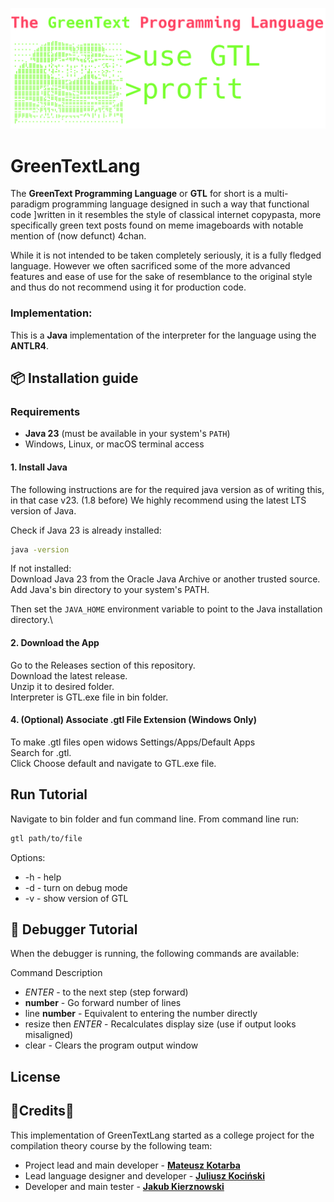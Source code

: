 ![The GTL logo](docs/img/logo_main_dark_transparent.png)

# GreenTextLang
The **GreenText Programming Language** or **GTL** for short is a multi-paradigm programming language designed in such a way that
functional code ]written in it resembles the style of classical internet copypasta, more specifically green text posts found
on meme imageboards with notable mention of (now defunct) 4chan.

While it is not intended to be taken completely seriously, it is a fully fledged language.
However we often sacrificed some of the more advanced features and ease of use for the sake of resemblance to the original style and thus do not recommend using it for production code.

### Implementation:
This is a **Java** implementation of the interpreter for the language using the **ANTLR4**.


## 📦 Installation guide
### Requirements
- **Java 23** (must be available in your system's `PATH`)
- Windows, Linux, or macOS terminal access

#### 1. Install Java
The following instructions are for the required java version as of writing this, in that case v23. (1.8 before)
We highly recommend using the latest LTS version of Java.

Check if Java 23 is already installed:
```sh
java -version
```

If not installed:\
Download Java 23 from the Oracle Java Archive or another trusted source.\
Add Java's bin directory to your system's PATH.

Then set the `JAVA_HOME` environment variable to point to the Java installation directory.\


#### 2. Download the App
Go to the Releases section of this repository.\
Download the latest release.\
Unzip it to desired folder.\
Interpreter is GTL.exe file in bin folder.

#### 4. (Optional) Associate .gtl File Extension (Windows Only)
To make .gtl files open widows Settings/Apps/Default Apps\
Search for .gtl.\
Click Choose default and navigate to GTL.exe file.

## Run Tutorial

Navigate to bin folder and fun command line. From command line run:
```sh
gtl path/to/file
```
Options:
 - -h - help
 - -d - turn on debug mode
 - -v - show version of GTL

## 🐞 Debugger Tutorial
When the debugger is running, the following commands are available:

Command	Description
- *ENTER*	          - to the next step (step forward)
- **number**	      - Go forward number of lines
- line **number**	  - Equivalent to entering the number directly
- resize then *ENTER* - Recalculates display size (use if output looks misaligned)
- clear	              - Clears the program output window

## License

## 🧍Credits🧍
This implementation of GreenTextLang started as a college project for the compilation theory course by the following team:
- Project lead and main developer - **[Mateusz Kotarba](https://github.com/komumati1)**
- Lead language designer and developer - **[Juliusz Kociński](https://github.com/Julczyk)**
- Developer and main tester - **[Jakub Kierznowski](https://github.com/qualv13)**